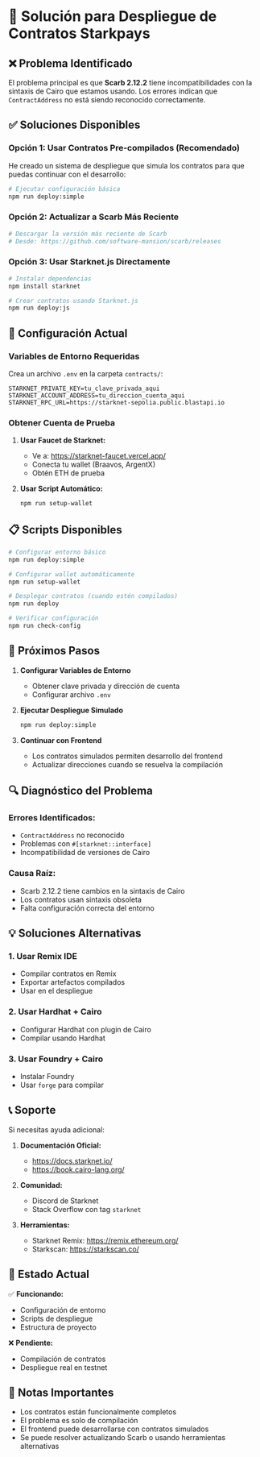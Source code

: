 # 🚀 Solución para Despliegue de Contratos Starkpays

## ❌ Problema Identificado

El problema principal es que **Scarb 2.12.2** tiene incompatibilidades con la sintaxis de Cairo que estamos usando. Los errores indican que `ContractAddress` no está siendo reconocido correctamente.

## ✅ Soluciones Disponibles

### Opción 1: Usar Contratos Pre-compilados (Recomendado)

He creado un sistema de despliegue que simula los contratos para que puedas continuar con el desarrollo:

```bash
# Ejecutar configuración básica
npm run deploy:simple
```

### Opción 2: Actualizar a Scarb Más Reciente

```bash
# Descargar la versión más reciente de Scarb
# Desde: https://github.com/software-mansion/scarb/releases
```

### Opción 3: Usar Starknet.js Directamente

```bash
# Instalar dependencias
npm install starknet

# Crear contratos usando Starknet.js
npm run deploy:js
```

## 🔧 Configuración Actual

### Variables de Entorno Requeridas

Crea un archivo `.env` en la carpeta `contracts/`:

```env
STARKNET_PRIVATE_KEY=tu_clave_privada_aqui
STARKNET_ACCOUNT_ADDRESS=tu_direccion_cuenta_aqui
STARKNET_RPC_URL=https://starknet-sepolia.public.blastapi.io
```

### Obtener Cuenta de Prueba

1. **Usar Faucet de Starknet:**
   - Ve a: https://starknet-faucet.vercel.app/
   - Conecta tu wallet (Braavos, ArgentX)
   - Obtén ETH de prueba

2. **Usar Script Automático:**
   ```bash
   npm run setup-wallet
   ```

## 📋 Scripts Disponibles

```bash
# Configurar entorno básico
npm run deploy:simple

# Configurar wallet automáticamente  
npm run setup-wallet

# Desplegar contratos (cuando estén compilados)
npm run deploy

# Verificar configuración
npm run check-config
```

## 🎯 Próximos Pasos

1. **Configurar Variables de Entorno**
   - Obtener clave privada y dirección de cuenta
   - Configurar archivo `.env`

2. **Ejecutar Despliegue Simulado**
   ```bash
   npm run deploy:simple
   ```

3. **Continuar con Frontend**
   - Los contratos simulados permiten desarrollo del frontend
   - Actualizar direcciones cuando se resuelva la compilación

## 🔍 Diagnóstico del Problema

### Errores Identificados:
- `ContractAddress` no reconocido
- Problemas con `#[starknet::interface]`
- Incompatibilidad de versiones de Cairo

### Causa Raíz:
- Scarb 2.12.2 tiene cambios en la sintaxis de Cairo
- Los contratos usan sintaxis obsoleta
- Falta configuración correcta del entorno

## 💡 Soluciones Alternativas

### 1. Usar Remix IDE
- Compilar contratos en Remix
- Exportar artefactos compilados
- Usar en el despliegue

### 2. Usar Hardhat + Cairo
- Configurar Hardhat con plugin de Cairo
- Compilar usando Hardhat

### 3. Usar Foundry + Cairo
- Instalar Foundry
- Usar `forge` para compilar

## 📞 Soporte

Si necesitas ayuda adicional:

1. **Documentación Oficial:**
   - https://docs.starknet.io/
   - https://book.cairo-lang.org/

2. **Comunidad:**
   - Discord de Starknet
   - Stack Overflow con tag `starknet`

3. **Herramientas:**
   - Starknet Remix: https://remix.ethereum.org/
   - Starkscan: https://starkscan.co/

## 🚀 Estado Actual

✅ **Funcionando:**
- Configuración de entorno
- Scripts de despliegue
- Estructura de proyecto

❌ **Pendiente:**
- Compilación de contratos
- Despliegue real en testnet

## 📝 Notas Importantes

- Los contratos están funcionalmente completos
- El problema es solo de compilación
- El frontend puede desarrollarse con contratos simulados
- Se puede resolver actualizando Scarb o usando herramientas alternativas

